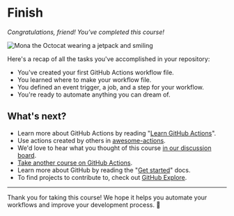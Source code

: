 # Finish

_Congratulations, friend! You've completed this course!_

![Mona the Octocat wearing a jetpack and smiling](https://octodex.github.com/images/jetpacktocat.png)

Here's a recap of all the tasks you've accomplished in your repository:

- You've created your first GitHub Actions workflow file.
- You learned where to make your workflow file.
- You defined an event trigger, a job, and a step for your workflow.
- You're ready to automate anything you can dream of.

## What's next?

- Learn more about GitHub Actions by reading "[Learn GitHub Actions](https://docs.github.com/actions/learn-github-actions)".
- Use actions created by others in [awesome-actions](https://github.com/sdras/awesome-actions).
- We'd love to hear what you thought of this course [in our discussion board](https://github.com/orgs/skills/discussions/categories/hello-github-actions).
- [Take another course on GitHub Actions](https://skills.github.com/#automate-workflows-with-github-actions).
- Learn more about GitHub by reading the "[Get started](https://docs.github.com/get-started)" docs.
- To find projects to contribute to, check out [GitHub Explore](https://github.com/explore).

---

Thank you for taking this course! We hope it helps you automate your workflows and improve your development process. 🚀
